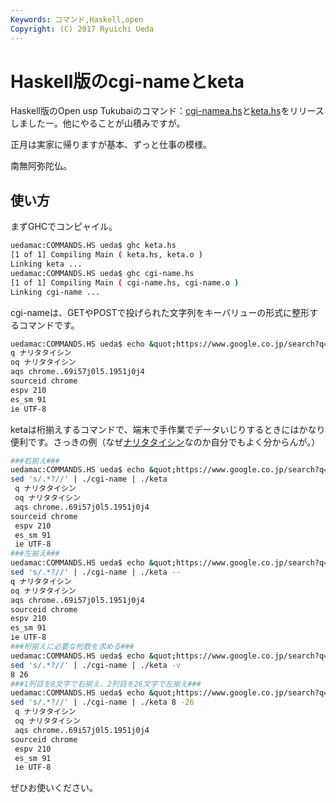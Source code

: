 ```yaml
---
Keywords: コマンド,Haskell,open
Copyright: (C) 2017 Ryuichi Ueda
---
```


# Haskell版のcgi-nameとketa
Haskell版のOpen usp Tukubaiのコマンド：<a href="https://github.com/usp-engineers-community/Open-usp-Tukubai/blob/master/COMMANDS.HS/cgi-name.hs" target="_blank">cgi-namea.hs</a>と<a href="https://github.com/usp-engineers-community/Open-usp-Tukubai/blob/master/COMMANDS.HS/keta.hs" target="_blank">keta.hs</a>をリリースしましたー。他にやることが山積みですが。

正月は実家に帰りますが基本、ずっと仕事の模様。

南無阿弥陀仏。

<h2>使い方</h2>

まずGHCでコンピャイル。
```bash
uedamac:COMMANDS.HS ueda$ ghc keta.hs 
[1 of 1] Compiling Main ( keta.hs, keta.o )
Linking keta ...
uedamac:COMMANDS.HS ueda$ ghc cgi-name.hs 
[1 of 1] Compiling Main ( cgi-name.hs, cgi-name.o )
Linking cgi-name ...
```

<!--more-->

cgi-nameは、GETやPOSTで投げられた文字列をキーバリューの形式に整形するコマンドです。

```bash
uedamac:COMMANDS.HS ueda$ echo &quot;https://www.google.co.jp/search?q=%E3%83%8A%E3%83%AA%E3%82%BF%E3%82%BF%E3%82%A4%E3%82%B7%E3%83%B3&amp;oq=%E3%83%8A%E3%83%AA%E3%82%BF%E3%82%BF%E3%82%A4%E3%82%B7%E3%83%B3&amp;aqs=chrome..69i57j0l5.1951j0j4&amp;sourceid=chrome&amp;espv=210&amp;es_sm=91&amp;ie=UTF-8&quot; | sed 's/.*?//' | ./cgi-name 
q ナリタタイシン
oq ナリタタイシン
aqs chrome..69i57j0l5.1951j0j4
sourceid chrome
espv 210
es_sm 91
ie UTF-8
```

ketaは桁揃えするコマンドで、端末で手作業でデータいじりするときにはかなり便利です。さっきの例（なぜ<a href="http://ja.wikipedia.org/wiki/%E3%83%8A%E3%83%AA%E3%82%BF%E3%82%BF%E3%82%A4%E3%82%B7%E3%83%B3" target="_blank">ナリタタイシン</a>なのか自分でもよく分からんが。）

```bash
###右揃え###
uedamac:COMMANDS.HS ueda$ echo &quot;https://www.google.co.jp/search?q=%E3%83%8A%E3%83%AA%E3%82%BF%E3%82%BF%E3%82%A4%E3%82%B7%E3%83%B3&amp;oq=%E3%83%8A%E3%83%AA%E3%82%BF%E3%82%BF%E3%82%A4%E3%82%B7%E3%83%B3&amp;aqs=chrome..69i57j0l5.1951j0j4&amp;sourceid=chrome&amp;espv=210&amp;es_sm=91&amp;ie=UTF-8&quot; | 
sed 's/.*?//' | ./cgi-name | ./keta
 q ナリタタイシン
 oq ナリタタイシン
 aqs chrome..69i57j0l5.1951j0j4
sourceid chrome
 espv 210
 es_sm 91
 ie UTF-8
###左揃え###
uedamac:COMMANDS.HS ueda$ echo &quot;https://www.google.co.jp/search?q=%E3%83%8A%E3%83%AA%E3%82%BF%E3%82%BF%E3%82%A4%E3%82%B7%E3%83%B3&amp;oq=%E3%83%8A%E3%83%AA%E3%82%BF%E3%82%BF%E3%82%A4%E3%82%B7%E3%83%B3&amp;aqs=chrome..69i57j0l5.1951j0j4&amp;sourceid=chrome&amp;espv=210&amp;es_sm=91&amp;ie=UTF-8&quot; | 
sed 's/.*?//' | ./cgi-name | ./keta --
q ナリタタイシン 
oq ナリタタイシン 
aqs chrome..69i57j0l5.1951j0j4
sourceid chrome 
espv 210 
es_sm 91 
ie UTF-8 
###桁揃えに必要な桁数を求める###
uedamac:COMMANDS.HS ueda$ echo &quot;https://www.google.co.jp/search?q=%E3%83%8A%E3%83%AA%E3%82%BF%E3%82%BF%E3%82%A4%E3%82%B7%E3%83%B3&amp;oq=%E3%83%8A%E3%83%AA%E3%82%BF%E3%82%BF%E3%82%A4%E3%82%B7%E3%83%B3&amp;aqs=chrome..69i57j0l5.1951j0j4&amp;sourceid=chrome&amp;espv=210&amp;es_sm=91&amp;ie=UTF-8&quot; | 
sed 's/.*?//' | ./cgi-name | ./keta -v
8 26
###1列目を8文字で右揃え、2列目を26文字で左揃え###
uedamac:COMMANDS.HS ueda$ echo &quot;https://www.google.co.jp/search?q=%E3%83%8A%E3%83%AA%E3%82%BF%E3%82%BF%E3%82%A4%E3%82%B7%E3%83%B3&amp;oq=%E3%83%8A%E3%83%AA%E3%82%BF%E3%82%BF%E3%82%A4%E3%82%B7%E3%83%B3&amp;aqs=chrome..69i57j0l5.1951j0j4&amp;sourceid=chrome&amp;espv=210&amp;es_sm=91&amp;ie=UTF-8&quot; | 
sed 's/.*?//' | ./cgi-name | ./keta 8 -26
 q ナリタタイシン 
 oq ナリタタイシン 
 aqs chrome..69i57j0l5.1951j0j4
sourceid chrome 
 espv 210 
 es_sm 91 
 ie UTF-8 
```


ぜひお使いください。
